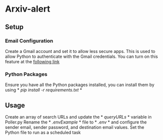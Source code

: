 # Arxiv-alert
## Setup
### Email Configuration
Create a Gmail account and set it to allow less secure apps. This is used to allow Python to authenticate with the Gmail credentials.
You can turn on this feature at the [following link](https://myaccount.google.com/lesssecureapps?pli=1&rapt=AEjHL4PBzRUYCw8jDFLXfrpP7Q6Rn_ZMsC-o9oZiZsIREsKSa17ekyl8XmDNm_SYoPnMWa78ZM36i7hTKZq5caqUpz7zZwqosQ)
### Python Packages
Ensure you have all the Python packages installed, you can install them by using * *pip install -r requirements.txt* *
## Usage
Create an array of search URLs and update the * *queryURLs* * variable in Poller.py
Rename the * *.envExample* * file to * *.env* * and configure the sender email, sender password, and destination email values.
Set the Python file to run as a scheduled task